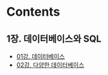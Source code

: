 # Contents

## 1장. 데이터베이스와 SQL

- [01강. 데이터베이스](https://github.com/banjjoknim/TIL/blob/master/SQL%EC%B2%AB%EA%B1%B8%EC%9D%8C/Lecture01.md)
- [02강. 다양한 데이터베이스](https://github.com/banjjoknim/TIL/blob/master/SQL%EC%B2%AB%EA%B1%B8%EC%9D%8C/Lecture02.md)